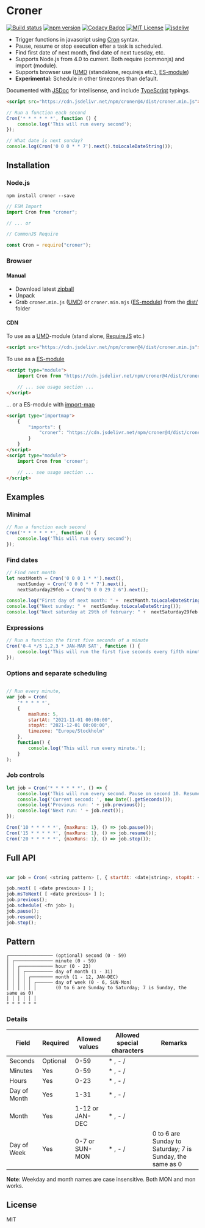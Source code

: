 # Croner

[![Build status](https://travis-ci.org/Hexagon/croner.svg)](https://travis-ci.org/Hexagon/croner) [![npm version](https://badge.fury.io/js/croner.svg)](https://badge.fury.io/js/croner) [![Codacy Badge](https://app.codacy.com/project/badge/Grade/4978bdbf495941c087ecb32b120f28ff)](https://www.codacy.com/gh/Hexagon/croner/dashboard?utm_source=github.com&amp;utm_medium=referral&amp;utm_content=Hexagon/croner&amp;utm_campaign=Badge_Grade)
[![MIT License](https://img.shields.io/badge/license-MIT-blue.svg)](https://github.com/Hexagon/croner/blob/master/LICENSE) [![jsdelivr](https://data.jsdelivr.com/v1/package/npm/croner/badge?style=rounded)](https://www.jsdelivr.com/package/npm/croner)

*   Trigger functions in javascript using [Cron](https://en.wikipedia.org/wiki/Cron#CRON_expression) syntax.
*   Pause, resume or stop execution efter a task is scheduled.
*   Find first date of next month, find date of next tuesday, etc.
*   Supports Node.js from 4.0 to current. Both require (commonjs) and import (module).
*   Supports browser use ([UMD](https://github.com/umdjs/umd) (standalone, requirejs etc.), [ES-module](https://developer.mozilla.org/en-US/docs/Web/JavaScript/Guide/Modules))
*   **Experimental:** Schedule in other timezones than default.

Documented with [JSDoc](https://jsdoc.app/) for intellisense, and include [TypeScript](https://www.typescriptlang.org/) typings.

```html
<script src="https://cdn.jsdelivr.net/npm/croner@4/dist/croner.min.js"></script>
```

```javascript
// Run a function each second
Cron('* * * * * *', function () {
	console.log('This will run every second');
});

// What date is next sunday?
console.log(Cron('0 0 0 * * 7').next().toLocaleDateString());
```

## Installation

### Node.js

```npm install croner --save```

```javascript
// ESM Import
import Cron from "croner";

// ... or

// CommonJS Require

const Cron = require("croner");
```

### Browser 

#### Manual

*   Download latest [zipball](http://github.com/Hexagon/croner/zipball/master/)
*   Unpack
*   Grab ```croner.min.js``` ([UMD](https://github.com/umdjs/umd)) or ```croner.min.mjs``` ([ES-module](https://developer.mozilla.org/en-US/docs/Web/JavaScript/Guide/Modules)) from the [dist/](/dist) folder

#### CDN

To use as a [UMD](https://github.com/umdjs/umd)-module (stand alone, [RequireJS](https://requirejs.org/) etc.)

```html
<script src="https://cdn.jsdelivr.net/npm/croner@4/dist/croner.min.js"></script>
```

To use as a [ES-module](https://developer.mozilla.org/en-US/docs/Web/JavaScript/Guide/Modules)

```html
<script type="module">
	import Cron from "https://cdn.jsdelivr.net/npm/croner@4/dist/croner.min.mjs";

	// ... see usage section ...
</script>
```

... or a ES-module with [import-map](https://github.com/WICG/import-maps)
```html
<script type="importmap">
	{
		"imports": {
			"croner": "https://cdn.jsdelivr.net/npm/croner@4/dist/croner.min.mjs"
		}
	}
</script>
<script type="module">
	import Cron from 'croner';

	// ... see usage section ...
</script>
```

## Examples 

### Minimal
```javascript
// Run a function each second
Cron('* * * * * *', function () {
	console.log('This will run every second');
});
```

### Find dates
```javascript
// Find next month
let nextMonth = Cron('0 0 0 1 * *').next(),
	nextSunday = Cron('0 0 0 * * 7').next(),
	nextSaturday29feb = Cron("0 0 0 29 2 6").next();

console.log("First day of next month: " +  nextMonth.toLocaleDateString());
console.log("Next sunday: " +  nextSunday.toLocaleDateString());
console.log("Next saturday at 29th of february: " +  nextSaturday29feb.toLocaleDateString());  // 2048-02-29
```

### Expressions
```javascript
// Run a function the first five seconds of a minute
Cron('0-4 */5 1,2,3 * JAN-MAR SAT', function () {
	console.log('This will run the first five seconds every fifth minute of hour 1,2 and 3 every saturday in January to March');
});
```

### Options and separate scheduling
```javascript

// Run every minute, 
var job = Cron(
	'* * * * *', 
	{ 
		maxRuns: 5, 
		startAt: "2021-11-01 00:00:00", 
		stopAt: "2021-12-01 00:00:00",
		timezone: "Europe/Stockholm"
	},
	function() {
		console.log('This will run every minute.');
	}
);
```

### Job controls
```javascript
let job = Cron('* * * * * *', () => {
	console.log('This will run every second. Pause on second 10. Resume on second 15. And quit on second 20.');
	console.log('Current second: ', new Date().getSeconds());
	console.log('Previous run: ' + job.previous());
	console.log('Next run: ' + job.next());
});

Cron('10 * * * * *', {maxRuns: 1}, () => job.pause());
Cron('15 * * * * *', {maxRuns: 1}, () => job.resume());
Cron('20 * * * * *', {maxRuns: 1}, () => job.stop());
```

## Full API
```javascript

var job = Cron( <string pattern> [, { startAt: <date|string>, stopAt: <date|string>, maxRuns: <integer>, timezone: <string> } ] [, <function job> ] );

job.next( [ <date previous> ] );
job.msToNext( [ <date previous> ] );
job.previous();
job.schedule( <fn job> );
job.pause();
job.resume();
job.stop();

```

## Pattern

```
┌──────────────── (optional) second (0 - 59)
│ ┌────────────── minute (0 - 59)
│ │ ┌──────────── hour (0 - 23)
│ │ │ ┌────────── day of month (1 - 31)
│ │ │ │ ┌──────── month (1 - 12, JAN-DEC)
│ │ │ │ │ ┌────── day of week (0 - 6, SUN-Mon) 
│ │ │ │ │ │       (0 to 6 are Sunday to Saturday; 7 is Sunday, the same as 0)
│ │ │ │ │ │
* * * * * *
```

### Details

| Field        | Required | Allowed values | Allowed special characters | Remarks                               |
|--------------|----------|----------------|----------------------------|---------------------------------------|
| Seconds      | Optional | 0-59           | * , - /                    |                                       |
| Minutes      | Yes      | 0-59           | * , - /                    |                                       |
| Hours        | Yes      | 0-23           | * , - /                    |                                       |
| Day of Month | Yes      | 1-31           | * , - /                    |                                       |
| Month        | Yes      | 1-12 or JAN-DEC| * , - /                    |                                       |
| Day of Week  | Yes      | 0-7 or SUN-MON| * , - /                    | 0 to 6 are Sunday to Saturday; 7 is Sunday, the same as 0 |

**Note**: Weekday and month names are case insensitive. Both MON and mon works.

## License

MIT
